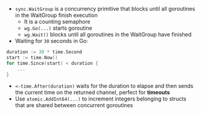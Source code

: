 - `sync.WaitGroup` is a concurrency primitive that blocks until all goroutines in the WaitGroup finish execution
    - It is a counting semaphore
    - `wg.Go(...)` starts goroutine
    - `wg.Wait()` blocks until all goroutines in the WaitGroup have finished
- Waiting for `30` seconds in Go:
```Go
duration := 30 * time.Second
start := time.Now()
for time.Since(start) < duration {
    ...
}
```
- `<-time.After(duration)` waits for the duration to elapse and then sends the current time on the returned channel, perfect for **timeouts**
- Use `atomic.AddInt64(...)` to increment integers belonging to structs that are shared between concurrent goroutines
